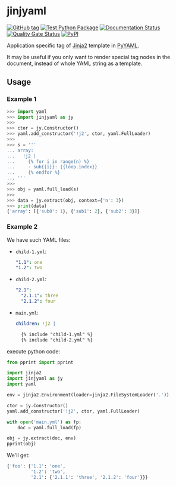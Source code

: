 # jinjyaml

[![GitHub tag](https://img.shields.io/github/tag/tanbro/jinjyaml.svg)](https://github.com/tanbro/jinjyaml)
[![Test Python Package](https://github.com/tanbro/jinjyaml/actions/workflows/python-package.yml/badge.svg)](https://github.com/tanbro/jinjyaml/actions/workflows/python-package.yml)
[![Documentation Status](https://readthedocs.org/projects/jinjyaml/badge/?version=latest)](https://jinjyaml.readthedocs.io/en/latest/?badge=latest)
[![Quality Gate Status](https://sonarcloud.io/api/project_badges/measure?project=tanbro_jinjyaml&metric=alert_status)](https://sonarcloud.io/dashboard?id=tanbro_jinjyaml)
[![PyPI](https://img.shields.io/pypi/v/jinjyaml.svg)](https://pypi.org/project/jinjyaml/)

Application specific tag of [Jinja2][] template in [PyYAML][].

It may be useful if you only want to render special tag nodes in the document,
instead of whole YAML string as a template.

## Usage

### Example 1

```python
>>> import yaml
>>> import jinjyaml as jy
>>>
>>> ctor = jy.Constructor()
>>> yaml.add_constructor('!j2', ctor, yaml.FullLoader)
>>>
>>> s = '''
... array:
...   !j2 |
...     {% for i in range(n) %}
...     - sub{{i}}: {{loop.index}}
...     {% endfor %}
... '''
>>>
>>> obj = yaml.full_load(s)
>>>
>>> data = jy.extract(obj, context={'n': 3})
>>> print(data)
{'array': [{'sub0': 1}, {'sub1': 2}, {'sub2': 3}]}
```

### Example 2

We have such YAML files:

- `child-1.yml`:

  ```yaml
  "1.1": one
  "1.2": two
  ```

- `child-2.yml`:

  ```yaml
  "2.1":
    "2.1.1": three
    "2.1.2": four
  ```

- `main.yml`:

  ```yaml
  children: !j2 |

    {% include "child-1.yml" %}
    {% include "child-2.yml" %}
  ```

execute python code:

```python
from pprint import pprint

import jinja2
import jinjyaml as jy
import yaml

env = jinja2.Environment(loader=jinja2.FileSystemLoader('.'))

ctor = jy.Constructor()
yaml.add_constructor('!j2', ctor, yaml.FullLoader)

with open('main.yml') as fp:
    doc = yaml.full_load(fp)

obj = jy.extract(doc, env)
pprint(obj)
```

We'll get:

```python
{'foo': {'1.1': 'one',
         '1.2': 'two',
         '2.1': {'2.1.1': 'three', '2.1.2': 'four'}}}
```

[jinja2]: https://jinja.palletsprojects.com/ "Jinja is a modern and designer-friendly templating language for Python"
[pyyaml]: https://pyyaml.org/ "PyYAML is a full-featured YAML framework for the Python programming language."
